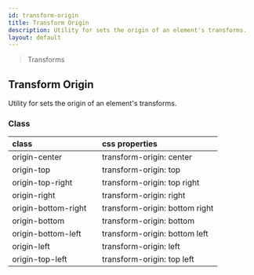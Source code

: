 ```yaml
---
id: transform-origin
title: Transform Origin
description: Utility for sets the origin of an element's transforms.
layout: default
---
```


> Transforms

## Transform Origin

Utility for sets the origin of an element's transforms.

### Class

| <span class="px-3 py-1 text-white bg-charcoal-100 rounded-full">class</span> | | <span class="px-3 py-1 text-white bg-charcoal-100 rounded-full">css properties</span> |
|:--|:--|:--|
| origin-center |  | transform-origin: center |
| origin-top |  | transform-origin: top |
| origin-top-right |  | transform-origin: top right |
| origin-right |  | transform-origin: right |
| origin-bottom-right |  | transform-origin: bottom right |
| origin-bottom |  | transform-origin: bottom |
| origin-bottom-left |  | transform-origin: bottom left |
| origin-left |  | transform-origin: left |
| origin-top-left |  | transform-origin: top left |
